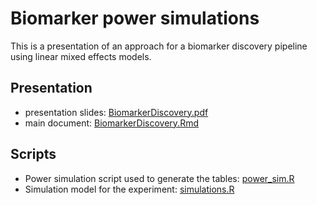 # Biomarker power simulations

This is a presentation of an approach for a biomarker discovery pipeline using linear mixed effects models.

## Presentation
- presentation slides: [BiomarkerDiscovery.pdf](BiomarkerDiscovery.pdf)
- main document: [BiomarkerDiscovery.Rmd](BiomarkerDiscovery.Rmd)

## Scripts
- Power simulation script used to generate the tables: [power_sim.R](power_sim.R)
- Simulation model for the experiment: [simulations.R](simulations.R)